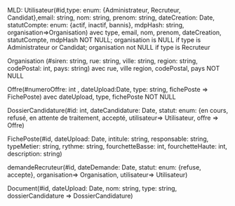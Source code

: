 MLD:
Utilisateur(#id,type: enum: {Administrateur, Recruteur, Candidat},email: string, nom: string, prenom: string, dateCreation: Date, statutCompte: enum: {actif, inactif, bannis}, mdpHash: string, organisation=>Organisation)
avec type, email, nom, prenom, dateCreation, statutCompte, mdpHash NOT NULL;
organisation is NULL if type is Administrateur or Candidat; organisation not NULL if type is Recruteur

Organisation (#siren: string, rue: string, ville: string, region: string, codePostal: int, pays: string)
avec rue, ville region, codePostal, pays NOT NULL

Offre(#numeroOffre: int , dateUpload:Date, type: string, fichePoste => FichePoste)
avec dateUpload, type, fichePoste NOT NULL

DossierCandidature(#id: int, dateCandidature: Date, statut: enum: {en cours, refusé, en attente de traitement, accepté, utilisateur=> Utilisateur, offre => Offre)

FichePoste(#id,  dateUpload: Date, intitule: string, responsable: string, typeMetier: string, rythme: string, fourchetteBasse: int, fourchetteHaute: int, description: string)

demandeRecruteur(#id, dateDemande: Date, statut: enum: {refuse, accepte}, organisation=> Organisation, utilisateur=> Utilisateur)

Document(#id, dateUpload: Date, nom: string, type: string, dossierCandidature => DossierCandidature)


